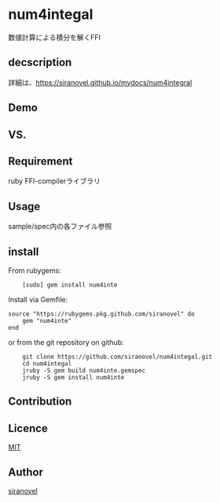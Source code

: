 num4integal
===========
数値計算による積分を解くFFI

## decscription ##

詳細は、https://siranovel.github.io/mydocs/num4integral  

## Demo ##

## VS. ##

## Requirement ##
ruby FFI-compilerライブラリ

## Usage ##

sample/spec内の各ファイル参照

## install ##

From rubygems:  
~~~
    [sudo] gem install num4inte
~~~

Install via Gemfile:  
~~~
source "https://rubygems.pkg.github.com/siranovel" do
    gem "num4inte"
end
~~~

or from the git repository on github:  
~~~
    git clone https://github.com/siranovel/num4integal.git  
    cd num4integal  
    jruby -S gem build num4inte.gemspec
    jruby -S gem install num4inte
~~~

## Contribution ##

## Licence ##
[MIT](LICENSE)

## Author ##

[siranovel](https://github.com/siranovel)
